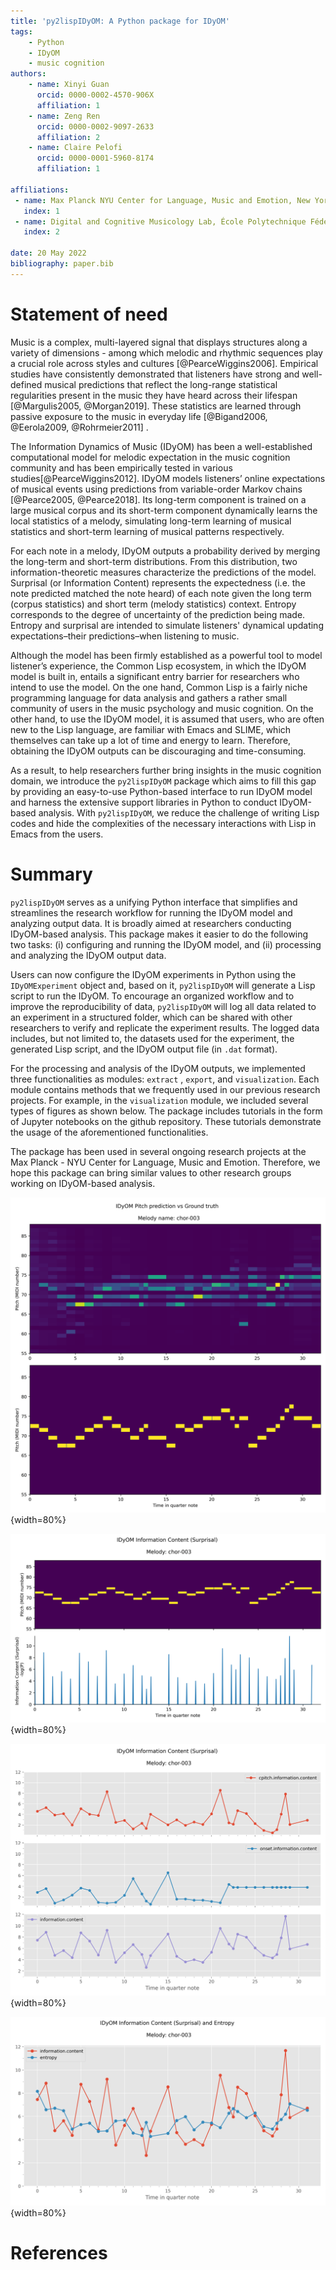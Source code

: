 ```yaml
---
title: 'py2lispIDyOM: A Python package for IDyOM'
tags:
    - Python
    - IDyOM
    - music cognition
authors:
    - name: Xinyi Guan
      orcid: 0000-0002-4570-906X
      affiliation: 1
    - name: Zeng Ren
      orcid: 0000-0002-9097-2633
      affiliation: 2
    - name: Claire Pelofi
      orcid: 0000-0001-5960-8174
      affiliation: 1
    
affiliations:
 - name: Max Planck NYU Center for Language, Music and Emotion, New York, NY 10003 USA
   index: 1
 - name: Digital and Cognitive Musicology Lab, École Polytechnique Fédérale de Lausanne, Lausanne, VD 1015 Switzerland
   index: 2
   
date: 20 May 2022
bibliography: paper.bib
---
```


# Statement of need

Music is a complex, multi-layered signal that displays structures along a variety of dimensions - among which melodic
and rhythmic sequences play a crucial role across styles and cultures [@PearceWiggins2006]. Empirical studies have
consistently demonstrated that listeners have strong and well-defined musical predictions that reflect the long-range
statistical regularities present in the music they have heard across their lifespan [@Margulis2005, @Morgan2019]. These
statistics are learned through passive exposure to the music in everyday life [@Bigand2006, @Eerola2009, @Rohrmeier2011]
.

The Information Dynamics of Music (IDyOM) has been a well-established computational model for melodic expectation in the
music cognition community and has been empirically tested in various studies[@PearceWiggins2012]. IDyOM models
listeners’ online expectations of musical events using predictions from variable-order Markov
chains [@Pearce2005, @Pearce2018]. Its long-term component is trained on a large musical corpus and its short-term
component dynamically learns the local statistics of a melody, simulating long-term learning of musical statistics and
short-term learning of musical patterns respectively.

For each note in a melody, IDyOM outputs a probability derived by merging the long-term and short-term distributions.
From this distribution, two information-theoretic measures characterize the predictions of the model. Surprisal (or
Information Content) represents the expectedness (i.e. the note predicted matched the note heard) of each note given the
long term (corpus statistics) and short term (melody statistics) context. Entropy corresponds to the degree of
uncertainty of the prediction being made. Entropy and surprisal are intended to simulate listeners' dynamical updating
expectations–their predictions–when listening to music.

Although the model has been firmly established as a powerful tool to model listener’s experience, the Common Lisp
ecosystem, in which the IDyOM model is built in, entails a significant entry barrier for researchers who intend to use
the model. On the one hand, Common Lisp is a fairly niche programming language for data analysis and gathers a rather
small community of users in the music psychology and music cognition. On the other hand, to use the IDyOM model, it is
assumed that users, who are often new to the Lisp language, are familiar with Emacs and SLIME, which themselves can take
up a lot of time and energy to learn. Therefore, obtaining the IDyOM outputs can be discouraging and time-consuming.

As a result, to help researchers further bring insights in the music cognition domain, we introduce the `py2lispIDyOM`
package which aims to fill this gap by providing an easy-to-use Python-based interface to run IDyOM model and harness
the extensive support libraries in Python to conduct IDyOM-based analysis. With `py2lispIDyOM`, we reduce the challenge
of writing Lisp codes and hide the complexities of the necessary interactions with Lisp in Emacs from the users.

# Summary

`py2lispIDyOM` serves as a unifying Python interface that simplifies and streamlines the research workflow for running
the IDyOM model and analyzing output data. It is broadly aimed at researchers conducting IDyOM-based analysis. This
package makes it easier to do the following two tasks: (i) configuring and running the IDyOM model, and (ii)
processing and analyzing the IDyOM output data.

Users can now configure the IDyOM experiments in Python using the `IDyOMExperiment` object and, based on
it, `py2lispIDyOM` will generate a Lisp script to run the IDyOM. To encourage an organized workflow and to improve the
reproducibility of data, `py2lispIDyOM` will log all data related to an experiment in a structured folder, which can be
shared with other researchers to verify and replicate the experiment results. The logged data includes, but not limited
to, the datasets used for the experiment, the generated Lisp script, and the IDyOM output file (in `.dat` format).

For the processing and analysis of the IDyOM outputs, we implemented three functionalities as modules: `extract`
, `export`, and `visualization`. Each module contains methods that we frequently used in our previous research projects.
For example, in the `visualization` module, we included several types of figures as shown below. The package includes
tutorials in the form of Jupyter notebooks on the github repository. These tutorials demonstrate the usage of the
aforementioned functionalities.

The package has been used in several ongoing research projects at the Max Planck - NYU Center for Language, Music and
Emotion. Therefore, we hope this package can bring similar values to other research groups working on IDyOM-based
analysis.

![Pitch prediction distribution compared with the ground truth piano roll plots for melody "chor-003"](pitch-pred-chor-003.png){width=80%}

![Ground truth piano roll plot aligned with IDyOM surprisal output plot for melody "chor-003"](groundtruth-surprisal-chor-003.png){width=80%}

![IDyOM surprisal outputs of each target viewpoints and overall surprisal outputs for melody "chor-003"](all-surprisals-chor-003.png){width=80%}

![IDyOM surprisal and entropy outputs for melody "chor-003"](surprisal-entropy-chor-003.png){width=80%}

# References
